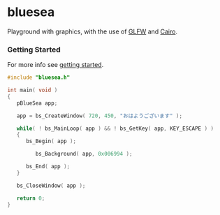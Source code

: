 # bluesea

Playground with graphics, with the use of [GLFW](https://www.glfw.org/) and [Cairo](https://gitlab.freedesktop.org/cairo/cairo).

### Getting Started

For more info see [getting started](examples/README.md).

``` c
#include "bluesea.h"

int main( void )
{
   pBlueSea app;

   app = bs_CreateWindow( 720, 450, "おはようございます" );

   while( ! bs_MainLoop( app ) && ! bs_GetKey( app, KEY_ESCAPE ) )
   {
      bs_Begin( app );

         bs_Background( app, 0x006994 );

      bs_End( app );
   }

   bs_CloseWindow( app );

   return 0;
}
```
